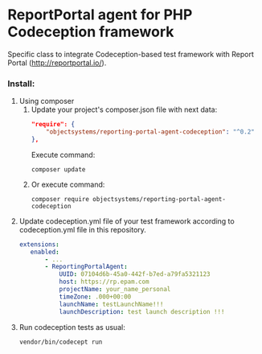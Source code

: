 # ReportPortal agent for PHP Codeception framework

Specific class to integrate Codeception-based test framework with Report Portal (http://reportportal.io/).

### Install:
1) Using composer
    1) Update your project's composer.json file with next data:
        ```json
        "require": {
            "objectsystems/reporting-portal-agent-codeception": "^0.2"
        },
        ```
        Execute command:
        ```shell script
        composer update
        ```
    2) Or execute command:
        ```shell script
        composer require objectsystems/reporting-portal-agent-codeception
        ```
2) Update codeception.yml file of your test framework according to codeception.yml file in this repository.
     ```yaml
     extensions:
        enabled:
            - ...
            - ReportingPortalAgent:
                UUID: 07104d6b-45a0-442f-b7ed-a79fa5321123
                host: https://rp.epam.com
                projectName: your_name_personal
                timeZone: .000+00:00
                launchName: testLaunchName!!!
                launchDescription: test launch description !!!
     ```
3) Run codeception tests as usual:
    ```shell script
    vendor/bin/codecept run
    ```
